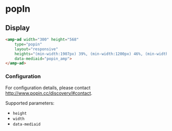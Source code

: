 <!---
Copyright 2015 The AMP HTML Authors. All Rights Reserved.

Licensed under the Apache License, Version 2.0 (the "License");
you may not use this file except in compliance with the License.
You may obtain a copy of the License at

      http://www.apache.org/licenses/LICENSE-2.0

Unless required by applicable law or agreed to in writing, software
distributed under the License is distributed on an "AS-IS" BASIS,
WITHOUT WARRANTIES OR CONDITIONS OF ANY KIND, either express or implied.
See the License for the specific language governing permissions and
limitations under the License.
-->


# popIn

## Display

```html
<amp-ad width="300" height="568"
    type="popin"
    layout="responsive"
    heights="(min-width:1907px) 39%, (min-width:1200px) 46%, (min-width:780px) 64%, (min-width:480px) 98%, (min-width:460px) 167%, 196%"
    data-mediaid="popin_amp">
</amp-ad>
```

### Configuration

For configuration details, please contact http://www.popin.cc/discovery/#contact.

Supported parameters:

- `height`
- `width`
- `data-mediaid`
